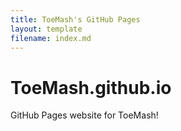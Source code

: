 ```yaml
---
title: ToeMash's GitHub Pages
layout: template
filename: index.md
--- 
```


# ToeMash.github.io
GitHub Pages website for ToeMash!
